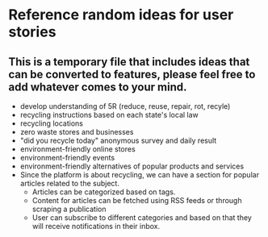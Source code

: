 # Reference random ideas for user stories

## This is a temporary file that includes ideas that can be converted to features, please feel free to add whatever comes to your mind.

- develop understanding of 5R (reduce, reuse, repair, rot, recyle)
- recycling instructions based on each state's local law
- recycling locations
- zero waste stores and businesses
- "did you recycle today" anonymous survey and daily result
- environment-friendly online stores
- environment-friendly events
- environment-friendly alternatives of popular products and services
- Since the platform is about recycling, we can have a section for popular articles related to the subject.
  - Articles can be categorized based on tags.
  - Content for articles can be fetched using RSS feeds or through scraping a publication
  - User can subscribe to different categories and based on that they will receive notifications in their inbox.
